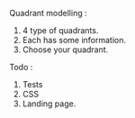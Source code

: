 Quadrant modelling :

1) 4 type of quadrants.
2) Each has some information.
3) Choose your quadrant.


Todo :
1) Tests
2) CSS
3) Landing page.
